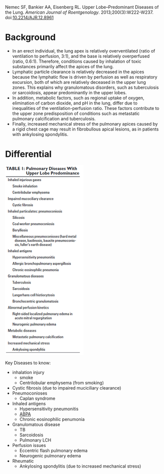 Nemec SF, Bankier AA, Eisenberg RL. Upper Lobe–Predominant Diseases of the Lung. _American Journal of Roentgenology_. 2013;200(3):W222-W237. doi:[10.2214/AJR.12.8961](https://doi.org/10.2214/AJR.12.8961)

# Background
- In an erect individual, the lung apex is relatively overventilated (ratio of ventilation to perfusion, 3:1), and the base is relatively overperfused (ratio, 0.6:1). Therefore, conditions caused by inhalation of toxic substances primarily affect the apices of the lung.
- Lymphatic particle clearance is relatively decreased in the apices because the lymphatic flow is driven by perfusion as well as respiratory excursion, both of which are relatively deceased in the upper lung zones. This explains why granulomatous disorders, such as tuberculosis or sarcoidosis, appear predominantly in the upper lobes.
- In addition, metabolic factors, such as regional uptake of oxygen, elimination of carbon dioxide, and pH in the lung, differ due to inequalities of the ventilation-perfusion ratio. These factors contribute to the upper zone predisposition of conditions such as metastatic pulmonary calcification and tuberculosis.
- Finally, increased mechanical stress of the pulmonary apices caused by a rigid chest cage may result in fibrobullous apical lesions, as in patients with ankylosing spondylitis.

# Differential
![](_attachments/Pasted%20image%2020221120151534.png)

Key Diseases to know:
- inhalation injury
	- smoke
	- Centrilobular emphysema (from smoking)
- Cystic fibrosis (due to impaired muciciliary clearance)
- Pneumoconioses
	- Caplan syndrome
- Inhaled antigens
	- Hypersensitivity pneumonitis
	- [ABPA](Allergic%20Bronchopulmonary%20Aspergillosus%20(ABPA).md)
	- Chronic eosinophilic penumonia
- Granulomatous disease
	- TB
	- Sarcoidosis
	- Pulmonary LCH
- Perfusion issues
	- Eccentric flash pulmonary edema
	- Neurogenic pulmonary edema
- Rheumatic
	- Ankylosing spondylitis (due to increased mechanical stress)